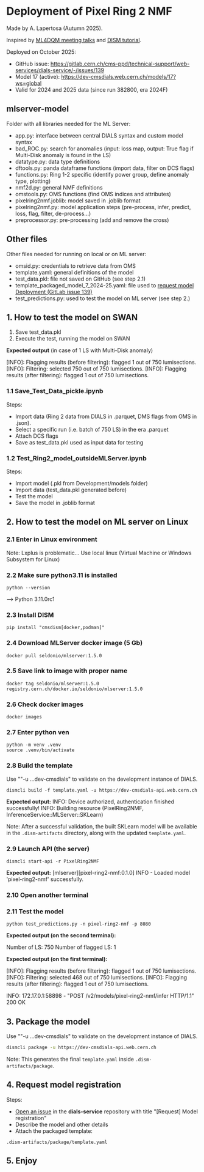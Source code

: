 # Deployment of Pixel Ring 2 NMF

Made by A. Lapertosa (Autumn 2025).

Inspired by [ML4DQM meeting talks](https://indico.cern.ch/event/1593463/) and [DISM tutorial](https://gitlab.cern.ch/cms-ppd/technical-support/tools/dism-examples/).

Deployed on October 2025:
- GitHub issue: https://gitlab.cern.ch/cms-ppd/technical-support/web-services/dials-service/-/issues/139
- Model 17 (active): https://dev-cmsdials.web.cern.ch/models/17?ws=global
- Valid for 2024 and 2025 data (since run 382800, era 2024F) 

## mlserver-model

Folder with all libraries needed for the ML Server:
- app.py: interface between central DIALS syntax and custom model syntax
- bad_ROC.py: search for anomalies (input: loss map, output: True flag if Multi-Disk anomaly is found in the LS)
- datatype.py: data type definitions
- dftools.py: panda dataframe functions (import data, filter on DCS flags)
- functions.py: Ring 1-2 specific (identify power group, define anomaly type, plotting)
- nmf2d.py: general NMF definitions
- omstools.py: OMS functions (find OMS indices and attributes)
- pixelring2nmf.joblib: model saved in .joblib format
- pixelring2nmf.py: model application steps (pre-process, infer, predict, loss, flag, filter, de-process...)
- preprocessor.py: pre-processing (add and remove the cross)

## Other files

Other files needed for running on local or on ML server:
- omsid.py: credentials to retrieve data from OMS
- template.yaml: general definitions of the model
- test_data.pkl: file not saved on GitHub (see step 2.1)
- template_packaged_model_7_2024-25.yaml: file used to [request model Deployment (GitLab issue 139)](https://gitlab.cern.ch/cms-ppd/technical-support/web-services/dials-service/-/issues/139)
- test_predictions.py: used to test the model on ML server (see step 2.)

## 1. How to test the model on SWAN

1) Save test_data.pkl 
2) Execute the test, running the model on SWAN

**Expected output** (in case of 1 LS with Multi-Disk anomaly)

[INFO]: Flagging results (before filtering): flagged 1 out of 750 lumisections. 
[INFO]: Filtering: selected 750 out of 750 lumisections. 
[INFO]: Flagging results (after filtering): flagged 1 out of 750 lumisections. 

### 1.1 Save_Test_Data_pickle.ipynb

Steps:
- Import data (Ring 2 data from DIALS in .parquet, DMS flags from OMS in .json).
- Select a specific run (i.e. batch of 750 LS) in the era .parquet
- Attach DCS flags
- Save as test_data.pkl used as input data for testing

### 1.2 Test_Ring2_model_outsideMLServer.ipynb

Steps:
- Import model (.pkl from Development/models folder)
- Import data (test_data.pkl generated before)
- Test the model
- Save the model in .joblib format

## 2. How to test the model on ML server on Linux

### 2.1 Enter in Linux environment

Note: Lxplus is problematic... Use local linux (Virtual Machine or Windows Subsystem for Linux)

### 2.2 Make sure python3.11 is installed
```
python --version 
```
--> Python 3.11.0rc1 

### 2.3 Install DISM
```
pip install "cmsdism[docker,podman]" 
```

### 2.4 Download MLServer docker image (5 Gb)

```
docker pull seldonio/mlserver:1.5.0 
```

### 2.5 Save link to image with proper name 

```
docker tag seldonio/mlserver:1.5.0 registry.cern.ch/docker.io/seldonio/mlserver:1.5.0
```

### 2.6 Check docker images

```
docker images 
```

### 2.7 Enter python ven

```
python -m venv .venv 
source .venv/bin/activate 
```

### 2.8 Build the template

Use ""-u ...dev-cmsdials" to validate on the development instance of DIALS.

```
dismcli build -f template.yaml -u https://dev-cmsdials-api.web.cern.ch 
```

**Expected output:**
INFO: Device authorized, authentication finished successfully! 
INFO: Building resource (PixelRing2NMF, InferenceService::MLServer::SKLearn) 

Note: After a successful validation, the built SKLearn model will be available in the `.dism-artifacts` directory, along with the updated `template.yaml`.

### 2.9 Launch API (the server)

```
dismcli start-api -r PixelRing2NMF 
```

**Expected output:**
[mlserver][pixel-ring2-nmf:0.1.0] INFO - Loaded model 'pixel-ring2-nmf' successfully. 

### 2.10 Open another terminal

### 2.11 Test the model

```
python test_predictions.py -n pixel-ring2-nmf -p 8080 
```

**Expected output (on the second terminal):**

Number of LS: 750 
Number of flagged LS: 1 
 
**Expected output (on the first terminal):**

[INFO]: Flagging results (before filtering): flagged 1 out of 750 lumisections. 
[INFO]: Filtering: selected 468 out of 750 lumisections. 
[INFO]: Flagging results (after filtering): flagged 1 out of 750 lumisections. 

INFO:     172.17.0.1:58898 - "POST /v2/models/pixel-ring2-nmf/infer HTTP/1.1" 200 OK 

## 3. Package the model

Use ""-u ...dev-cmsdials" to validate on the development instance of DIALS.

```bash
dismcli package -u https://dev-cmsdials-api.web.cern.ch 
```  

Note: This generates the final `template.yaml` inside `.dism-artifacts/package`.

## 4. Request model registration

Steps:
- [Open an issue](https://gitlab.cern.ch/cms-ppd/technical-support/web-services/dials-service/-/issues/new) in the **dials-service** repository with title "[Request] Model registration"
- Describe the model and other details
- Attach the packaged template:
```
.dism-artifacts/package/template.yaml
```  

## 5. Enjoy